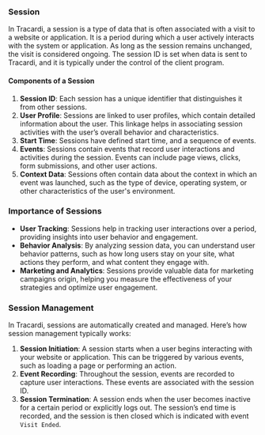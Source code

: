 ### Session

In Tracardi, a session is a type of data that is often associated with a visit to a website or application. It is a
period during which a user actively interacts with the system or application. As long as the session remains unchanged,
the visit is considered ongoing. The session ID is set when data is sent to Tracardi, and it is typically under the
control of the client program.

#### Components of a Session

1. **Session ID**: Each session has a unique identifier that distinguishes it from other sessions.
2. **User Profile**: Sessions are linked to user profiles, which contain detailed information about the user. This
   linkage helps in associating session activities with the user’s overall behavior and characteristics.
3. **Start Time**: Sessions have defined start time, and a sequence of events.
4. **Events**: Sessions contain events that record user interactions and activities during the session. Events can
   include page views, clicks, form submissions, and other user actions.
5. **Context Data**: Sessions often contain data about the context in which an event was launched, such as the type of
   device, operating system, or other characteristics of the user's environment.

### Importance of Sessions

- **User Tracking**: Sessions help in tracking user interactions over a period, providing insights into user behavior
  and engagement.
- **Behavior Analysis**: By analyzing session data, you can understand user behavior patterns, such as how long users
  stay on your site, what actions they perform, and what content they engage with.
- **Marketing and Analytics**: Sessions provide valuable data for marketing campaigns origin, helping you measure the
  effectiveness of your strategies and optimize user engagement.

### Session Management

In Tracardi, sessions are automatically created and managed. Here’s how session management typically works:

1. **Session Initiation**: A session starts when a user begins interacting with your website or application. This can be
   triggered by various events, such as loading a page or performing an action.
2. **Event Recording**: Throughout the session, events are recorded to capture user interactions. These events are
   associated with the session ID.
3. **Session Termination**: A session ends when the user becomes inactive for a certain period or explicitly logs out.
   The session’s end time is recorded, and the session is then closed which is indicated with event `Visit Ended`.